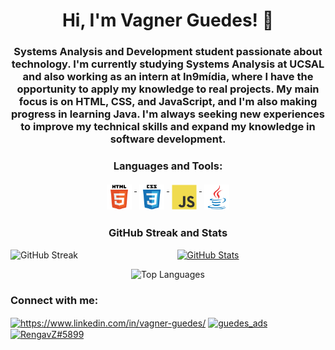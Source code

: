 <h1 align="center">Hi, I'm Vagner Guedes! 👋</h1>

<h3 align="center">Systems Analysis and Development student passionate about technology. I'm currently studying Systems Analysis at UCSAL and also working as an intern at In9mídia, where I have the opportunity to apply my knowledge to real projects. My main focus is on HTML, CSS, and JavaScript, and I'm also making progress in learning Java. I'm always seeking new experiences to improve my technical skills and expand my knowledge in software development.</h3>


<div align="center">
  <h3>Languages and Tools:</h3>
  <p>
    <a href="https://www.w3.org/html/" target="_blank" rel="noopener noreferrer">
      <img src="https://raw.githubusercontent.com/devicons/devicon/master/icons/html5/html5-original-wordmark.svg" alt="HTML5" height="40" width="40" style="vertical-align:top; margin:4px">
    </a>
    <a href="https://www.w3schools.com/css/" target="_blank" rel="noopener noreferrer">
      <img src="https://raw.githubusercontent.com/devicons/devicon/master/icons/css3/css3-original-wordmark.svg" alt="CSS3" height="40" width="40" style="vertical-align:top; margin:4px">
    </a>
    <a href="https://www.javascript.com/" target="_blank" rel="noopener noreferrer">
      <img src="https://raw.githubusercontent.com/devicons/devicon/master/icons/javascript/javascript-original.svg" alt="JavaScript" height="40" width="40" style="vertical-align:top; margin:4px">
    </a>
    <a href="https://www.java.com" target="_blank" rel="noopener noreferrer">
      <img src="https://raw.githubusercontent.com/devicons/devicon/master/icons/java/java-original.svg" alt="Java" height="40" width="40" style="vertical-align:top; margin:4px">
    </a>
  </p>
</div>

<div align="center">
  <h3>GitHub Streak and Stats</h3>
  <p>
    <a href="https://github.com/anuraghazra/github-readme-stats">
      <img src="http://github-readme-streak-stats.herokuapp.com?user=Vagner-Guedes&theme=transparent" alt="GitHub Streak" style="float: left; margin-right: 20px;" />
    </a>
    <a href="https://github.com/anuraghazra/github-readme-stats">
      <img src="https://github-readme-stats.vercel.app/api?username=Vagner-Guedes&show_icons=true&theme=dark" alt="GitHub Stats" />
    </a>
  </p>
</div>
<div align="center">
  <p><img src="https://github-readme-stats.vercel.app/api/top-langs/?username=Vagner-Guedes&layout=compact&theme=dark" alt="Top Languages"></p>
</div>

<h3 align="left">Connect with me:</h3>
<p align="left">
  <a href="https://linkedin.com/in/https://www.linkedin.com/in/vagner-guedes/" target="blank"><img align="center" src="https://raw.githubusercontent.com/rahuldkjain/github-profile-readme-generator/master/src/images/icons/Social/linked-in-alt.svg" alt="https://www.linkedin.com/in/vagner-guedes/" height="30" width="40" /></a>
  <a href="https://instagram.com/guedes_ads" target="blank"><img align="center" src="https://raw.githubusercontent.com/rahuldkjain/github-profile-readme-generator/master/src/images/icons/Social/instagram.svg" alt="guedes_ads" height="30" width="40" /></a>
  <a href="https://discordapp.com/users/5899" target="_blank"><img align="center" src="https://raw.githubusercontent.com/rahuldkjain/github-profile-readme-generator/master/src/images/icons/Social/discord.svg" alt="RengavZ#5899" height="30" width="40" /></a>

</p>

